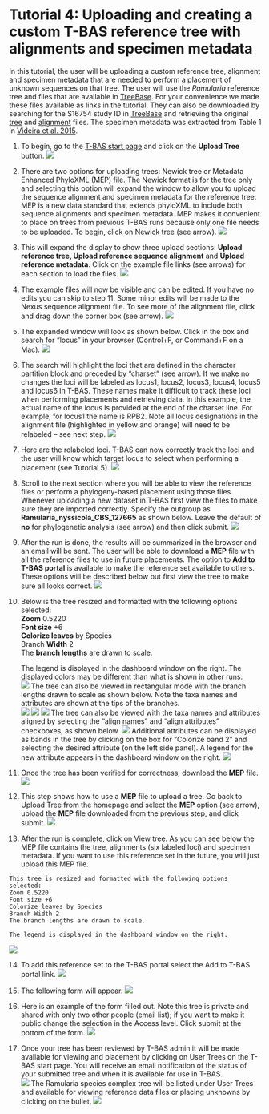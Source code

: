 # Tutorial 4: Uploading and creating a custom T-BAS reference tree with alignments and specimen metadata

In this tutorial, the user will be uploading a custom reference tree, alignment and specimen metadata that are needed to perform a placement of unknown sequences on that tree. The user will use the *Ramularia* reference tree and files that are available in [TreeBase](https://www.treebase.org/treebase-web/search/studySearch.html). For your convenience we made these files available as links in the tutorial. They can also be downloaded by searching for the S16754 study ID in [TreeBase](https://www.treebase.org/treebase-web/search/studySearch.html) and retrieving the original [tree](//purl.org/phylo/treebase/phylows/tree/TB2:Tr79968?format=nexus) and [alignment](https://www.treebase.org/treebase-web/search/downloadANexusFile.html?id=16754&treeid=79968) files. The specimen metadata was extracted from Table 1 in [Videira et al. 2015](https://www.ncbi.nlm.nih.gov/pmc/articles/PMC4510271/). 

1. To begin, go to the [T-BAS start page](https://vclv99-239.hpc.ncsu.edu/tbas2_1/pages/tbas.php) and click on the **Upload Tree** button.
![](images/tbas-tutorial4a/Tutorial4.1.png)

2. There are two options for uploading trees: Newick tree or Metadata Enhanced PhyloXML (MEP) file. The Newick format is for the tree only and selecting this option will expand the window to allow you to upload the sequence alignment and specimen metadata for the reference tree. MEP is a new data standard that extends phyloXML to include both sequence alignments and specimen metadata. MEP makes it convenient to place on trees from previous T-BAS runs because only one file needs to be uploaded. To begin, click on Newick tree (see arrow).
![](images/tbas-tutorial4a/Tutorial4.2.png)

3. This will expand the display to show three upload sections: **Upload reference tree, Upload reference sequence alignment** and **Upload reference metadata**.  Click on the example file links (see arrows) for each section to load the files.
![](images/tbas-tutorial4a/Tutorial4.3.png)

4. The example files will now be visible and can be edited.  If you have no edits you can skip to step 11. Some minor edits will be made to the Nexus sequence alignment file. To see more of the alignment file, click and drag down the corner box (see arrow).
![](images/tbas-tutorial4a/Tutorial4.4.png)

5. The expanded window will look as shown below.  Click in the box and search for “locus” in your browser (Control+F, or Command+F on a Mac).
![](images/tbas-tutorial4a/Tutorial4.5.png)

6. The search will highlight the loci that are defined in the character partition block and preceded by “charset” (see arrow). If we make no changes the loci will be labeled as locus1, locus2, locus3, locus4, locus5 and locus6 in T-BAS. These names make it difficult to track these loci when performing placements and retrieving data. In this example, the actual name of the locus is provided at the end of the charset line. For example, for locus1 the name is RPB2. Note all locus designations in the alignment file (highlighted in yellow and orange) will need to be relabeled – see next step.
![](images/tbas-tutorial4a/Tutorial4.6.png)

7. Here are the relabeled loci. T-BAS can now correctly track the loci and the user will know which target locus to select when performing a placement (see Tutorial 5).
![](images/tbas-tutorial4a/Tutorial4.7.png)

8. Scroll to the next section where you will be able to view the reference files or perform a phylogeny-based placement using those files. Whenever uploading a new dataset in T-BAS first view the files to make sure they are imported correctly.  Specify the outgroup as **Ramularia_nyssicola_CBS_127665** as shown below. Leave the default of **no** for phylogenetic analysis (see arrow) and then click submit.
![](images/tbas-tutorial4a/Tutorial4.8.png)

9. After the run is done, the results will be summarized in the browser and an email will be sent. The user will be able to download a **MEP** file with all the reference files to use in future placements. The option to **Add to T-BAS portal** is available to make the reference set available to others. These options will be described below but first view the tree to make sure all looks correct.
![](images/tbas-tutorial4a/Tutorial4.9.png)

10. Below is the tree resized and formatted with the following options selected:  
    **Zoom** 0.5220   
    **Font size** +6  
    **Colorize leaves** by Species  
    Branch **Width** 2  
    The **branch lengths** are drawn to scale.   

    The legend is displayed in the dashboard window on the right. The displayed colors may be different than what is shown in other runs.  
![](images/tbas-tutorial4a/Tutorial4.10.1.png)
    The tree can also be viewed in rectangular mode with the branch lengths drawn to scale as shown below.  Note the taxa names and attributes are shown at the tips of the branches.  
![](images/tbas-tutorial4a/Tutorial4.10.2.png)
![](images/tbas-tutorial4a/Tutorial4.10.4.png)
![](images/tbas-tutorial4a/Tutorial4.10.3.png)
    The tree can also be viewed with the taxa names and attributes aligned by selecting the “align names” and “align attributes” checkboxes, as shown below. 
![](images/tbas-tutorial4a/Tutorial4.10.5.png)
    Additional attributes can be displayed as bands in the tree by clicking on the box for “Colorize band 2” and selecting the desired attribute (on the left side panel). A legend for the new attribute appears in the dashboard window on the right.
![](images/tbas-tutorial4a/Tutorial4.10.6.png)

11. Once the tree has been verified for correctness, download the **MEP** file.
![](images/tbas-tutorial4a/Tutorial4.11.png)

12. This step shows how to use a **MEP** file to upload a tree. Go back to Upload Tree from the homepage and select the **MEP** option (see arrow), upload the **MEP** file downloaded from the previous step, and click submit.
![](images/tbas-tutorial4a/Tutorial4.12.png)

13.  After the run is complete, click on View tree. As you can see below the MEP file contains the tree, alignments (six labeled loci) and specimen metadata. If you want to use this reference set in the future, you will just upload this MEP file.  

    This tree is resized and formatted with the following options selected:   
    Zoom 0.5220   
    Font size +6  
    Colorize leaves by Species  
    Branch Width 2   
    The branch lengths are drawn to scale.   

    The legend is displayed in the dashboard window on the right.
![](images/tbas-tutorial4a/Tutorial4.13.png)

14. To add this reference set to the T-BAS portal select the Add to T-BAS portal link.
![](images/tbas-tutorial4a/Tutorial4.14.png)

15. The following form will appear.
![](images/tbas-tutorial4a/Tutorial4.15.png)

16. Here is an example of the form filled out. Note this tree is private and shared with only two other people (email list); if you want to make it public change the selection in the Access level. Click submit at the bottom of the form.
![](images/tbas-tutorial4a/Tutorial4.16.png)

17. Once your tree has been reviewed by T-BAS admin it will be made available for viewing and placement by clicking on User Trees on the T-BAS start page. You will receive an email notification of the status of your submitted tree and when it is available for use in T-BAS.  
![](images/tbas-tutorial4a/Tutorial4.17.1.png)
The Ramularia species complex tree will be listed under User Trees and available for viewing reference data files or placing unknowns by clicking on the bullet. 
![](images/tbas-tutorial4a/Tutorial4.17.2.png)